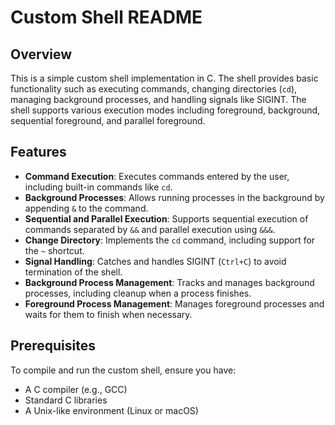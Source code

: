 # Custom Shell README

## Overview

This is a simple custom shell implementation in C. The shell provides basic functionality such as executing commands, changing directories (`cd`), managing background processes, and handling signals like SIGINT. The shell supports various execution modes including foreground, background, sequential foreground, and parallel foreground.

## Features

- **Command Execution**: Executes commands entered by the user, including built-in commands like `cd`.
- **Background Processes**: Allows running processes in the background by appending `&` to the command.
- **Sequential and Parallel Execution**: Supports sequential execution of commands separated by `&&` and parallel execution using `&&&`.
- **Change Directory**: Implements the `cd` command, including support for the `~` shortcut.
- **Signal Handling**: Catches and handles SIGINT (`Ctrl+C`) to avoid termination of the shell.
- **Background Process Management**: Tracks and manages background processes, including cleanup when a process finishes.
- **Foreground Process Management**: Manages foreground processes and waits for them to finish when necessary.

## Prerequisites

To compile and run the custom shell, ensure you have:

- A C compiler (e.g., GCC)
- Standard C libraries
- A Unix-like environment (Linux or macOS)
